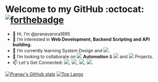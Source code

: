 # Welcome to my GitHub :octocat:  [![forthebadge](https://forthebadge.com/images/badges/built-with-love.svg)](https://forthebadge.com)

- 👋 Hi, I’m @pranavarora1895
- 👀 I’m interested in **Web Development, Backend Scripting and API building.**
- 🌱 I’m currently learning System Design and <img src="https://img.shields.io/badge/JavaScript-F7DF1E?style=for-the-badge&logo=javascript&logoColor=black"/>.
- 💞️ I’m looking to collaborate on <img src="https://img.shields.io/badge/Python-FFD43B?style=for-the-badge&logo=python&logoColor=darkgreen"/> **Automation** & <img src="https://img.shields.io/badge/Django-092E20?style=for-the-badge&logo=django&logoColor=green"/> and <img src="https://img.shields.io/badge/Flask-000000?style=for-the-badge&logo=flask&logoColor=white"/> Projects.
- 📫 Let's Get Connected: [<img src="https://img.shields.io/badge/Gmail-D14836?style=for-the-badge&logo=gmail&logoColor=white"/>](mailto:aurorapranav187@gmail.com), [<img src="https://img.shields.io/badge/LinkedIn-0077B5?style=for-the-badge&logo=linkedin&logoColor=white"/>](https://www.linkedin.com/in/pranav-arora-354b71bb), [<img src="https://img.shields.io/badge/Instagram-E4405F?style=for-the-badge&logo=instagram&logoColor=white"/>](https://www.instagram.com/arorapranav187/), [<img src = "https://img.shields.io/badge/Facebook-1877F2?style=for-the-badge&logo=facebook&logoColor=white"/>](https://www.facebook.com/cosmicpranav007/).

 [![Pranav's GitHub stats](https://github-readme-stats.vercel.app/api?username=pranavarora1895&theme=nightowl&show_icons=true&line_height=20)](https://github.com/pranavarora1895?tab=repositories)  [![Top Langs](https://github-readme-stats.vercel.app/api/top-langs/?username=pranavarora1895&layout=compact&theme=nightowl)](https://github.com/pranavarora1895?tab=repositories)



<!---
pranavarora1895/pranavarora1895 is a ✨ special ✨ repository because its `README.md` (this file) appears on your GitHub profile.
You can click the Preview link to take a look at your changes.
--->
